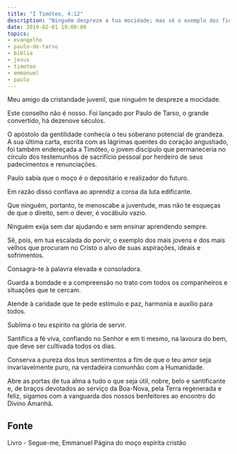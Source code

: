 ```yaml
---
title: "I Timóteo, 4:12"
description: "Ninguém despreze a tua mocidade; mas sê o exemplo dos fiéis na palavra, no trato, na caridade, no espírito, na fé e na pureza"
date: 2019-02-01 19:00:00
topics: 
- evangelho
- paulo-de-tarso
- biblia
- jesus
- timoteo
- emmanuel
- paulo
---
```


Meu amigo da cristandade juvenil, que ninguém te despreze a mocidade.

Este conselho não é nosso. Foi lançado por Paulo de Tarso, o grande convertido, há dezenove
séculos.

O apóstolo da gentilidade conhecia o teu soberano potencial de grandeza. A sua última carta,
escrita com as lágrimas quentes do coração angustiado, foi também endereçada a Timóteo, o
jovem discípulo que permaneceria no círculo dos testemunhos de sacrifício pessoal por herdeiro
de seus padecimentos e renunciações.

Paulo sabia que o moço é o depositário e realizador do futuro.

Em razão disso confiava ao aprendiz a coroa da luta edificante.

Que ninguém, portanto, te menoscabe a juventude, mas não te esqueças de que o direito, sem o
dever, é vocábulo vazio.

Ninguém exija sem dar ajudando e sem ensinar aprendendo sempre.

Sê, pois, em tua escalada do porvir, o exemplo dos mais jovens e dos mais velhos que procuram
no Cristo o alvo de suas aspirações, ideais e sofrimentos.

Consagra-te à palavra elevada e consoladora.

Guarda a bondade e a compreensão no trato com todos os companheiros e situações que te
cercam.

Atende à caridade que te pede estímulo e paz, harmonia e auxílio para todos.

Sublima o teu espírito na glória de servir.

Santifica a fé viva, confiando no Senhor e em ti mesmo, na lavoura do bem, que deve ser
cultivada todos os dias.

Conserva a pureza dos teus sentimentos a fim de que o teu amor seja invariavelmente puro, na
verdadeira comunhão com a Humanidade.

Abre as portas de tua alma a tudo o que seja útil, nobre, belo e santificante e, de braços
devotados ao serviço da Boa-Nova, pela Terra regenerada e feliz, sigamos com a vanguarda dos
nossos benfeitores ao encontro do Divino Amanhã.


## Fonte
Livro - Segue-me, Emmanuel
Página do moço espírita cristão
